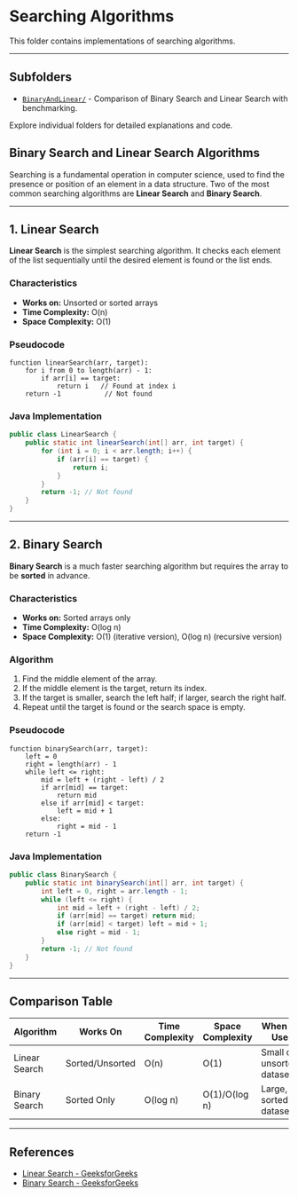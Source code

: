 # Searching Algorithms

This folder contains implementations of searching algorithms.

---

## Subfolders

- [`BinaryAndLinear/`](BinaryAndLinear) - Comparison of Binary Search and Linear Search with benchmarking.

Explore individual folders for detailed explanations and code.

## Binary Search and Linear Search Algorithms

Searching is a fundamental operation in computer science, used to find the presence or position of an element in a data structure. Two of the most common searching algorithms are **Linear Search** and **Binary Search**.

---

## 1. Linear Search

**Linear Search** is the simplest searching algorithm. It checks each element of the list sequentially until the desired element is found or the list ends.

### Characteristics
- **Works on:** Unsorted or sorted arrays
- **Time Complexity:** O(n)
- **Space Complexity:** O(1)

### Pseudocode

```
function linearSearch(arr, target):
    for i from 0 to length(arr) - 1:
        if arr[i] == target:
            return i   // Found at index i
    return -1           // Not found
```

### Java Implementation

```java
public class LinearSearch {
    public static int linearSearch(int[] arr, int target) {
        for (int i = 0; i < arr.length; i++) {
            if (arr[i] == target) {
                return i;
            }
        }
        return -1; // Not found
    }
}
```

---

## 2. Binary Search

**Binary Search** is a much faster searching algorithm but requires the array to be **sorted** in advance.

### Characteristics
- **Works on:** Sorted arrays only
- **Time Complexity:** O(log n)
- **Space Complexity:** O(1) (iterative version), O(log n) (recursive version)

### Algorithm
1. Find the middle element of the array.
2. If the middle element is the target, return its index.
3. If the target is smaller, search the left half; if larger, search the right half.
4. Repeat until the target is found or the search space is empty.

### Pseudocode

```
function binarySearch(arr, target):
    left = 0
    right = length(arr) - 1
    while left <= right:
        mid = left + (right - left) / 2
        if arr[mid] == target:
            return mid
        else if arr[mid] < target:
            left = mid + 1
        else:
            right = mid - 1
    return -1
```

### Java Implementation

```java
public class BinarySearch {
    public static int binarySearch(int[] arr, int target) {
        int left = 0, right = arr.length - 1;
        while (left <= right) {
            int mid = left + (right - left) / 2;
            if (arr[mid] == target) return mid;
            if (arr[mid] < target) left = mid + 1;
            else right = mid - 1;
        }
        return -1; // Not found
    }
}
```

---

## Comparison Table

| Algorithm      | Works On         | Time Complexity | Space Complexity | When to Use                   |
|----------------|------------------|-----------------|------------------|-------------------------------|
| Linear Search  | Sorted/Unsorted  | O(n)            | O(1)             | Small or unsorted datasets    |
| Binary Search  | Sorted Only      | O(log n)        | O(1)/O(log n)    | Large, sorted datasets        |

---

## References

- [Linear Search - GeeksforGeeks](https://www.geeksforgeeks.org/linear-search/)
- [Binary Search - GeeksforGeeks](https://www.geeksforgeeks.org/binary-search/)